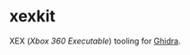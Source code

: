 # xexkit

XEX (*Xbox 360 Executable*) tooling for [Ghidra](https://github.com/NationalSecurityAgency/ghidra).
